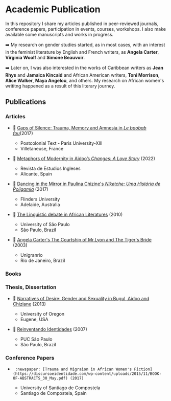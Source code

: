# Academic Publication

In this repository I share my articles published in peer-reviewed journals, 
conference papers, participation in events, courses, workshops. I also make available some manuscripts and works in progress. 


:arrow_right: My research on gender studies started, as in most cases, with an interest in the feminist literature by English and French writers, as **Angela Carter**, **Virginia Woolf** and **Simone Beauvoir**.

:arrow_right: Later on, I was also interested in the works of Caribbean writers as **Jean Rhys** and **Jamaica Kincaid** and African American writers, **Toni Morrison**, **Alice Walker**, **Maya Angelou**, and others. My research on 
African women's writitng happened as a result of this literary journey. 



## Publications
### Articles
- 	:newspaper: [Gaps of Silence: Trauma, Memory and Amnesia in *Le baobab fou*](https://www.postcolonial.org/index.php/pct/article/viewFile/2165/2086)(2017)
	- Postcolonial Text - Paris University-XIII
	- Villetaneuse, France 
								
- 	:newspaper: [Metaphors of Modernity in Aidoo’s *Changes: A Love Story*](https://rua.ua.es/dspace/bitstream/10045/121345/1/RAEI_2022_36_07.pdf) (2022)
	- Revista de Estudios Ingleses
	- Alicante, Spain
								
								
- 	:newspaper: [Dancing in the Mirror in Paulina Chizine's *Niketche: Uma História de Poligamia*](https://fhrc.flinders.edu.au/transnational/vol9_issue2.html) (2017)
	 - Flinders University 
	 - Adelaide, Australia
	 
 - 	:newspaper: [The Linguistic debate in African Literatures](https://www.revistas.usp.br/africa/article/view/96114/95337) (2010)
        
	- University of São Paulo
	- São Paulo, Brazil
        


- 	:newspaper: [Angela Carter's The Courtship of Mr.Lyon and The Tiger's Bride](http://publicacoes.unigranrio.edu.br/index.php/reihm/article/view/454/445) (2003)

	- Unigranrio
	- Rio de Janeiro, Brazil
	  

### Books

### Thesis, Dissertation

- :newspaper: [Narratives of Desire: Gender and Sexuality in Bugul, Aidoo and Chiziane](https://scholarsbank.uoregon.edu/xmlui/handle/1794/13342) (2013)
	- University of Oregon
	- Eugene, USA
	    
- :newspaper: [Reinventando Identidades](https://sapientia.pucsp.br/handle/handle/13034?mode=full) (2007)
	- PUC São Paulo
	- São Paulo, Brazil         

### Conference Papers

  -      :newspaper: [Trauma and Migraion in African Women's Fiction] (https://discursoeidentidade.com/wp-content/uploads/2015/11/BOOK-OF-ABSTRACTS_30_May.pdf) (2017)
 	- University of Santiago de Compostela
	- Santiago de Compostela, Spain	


